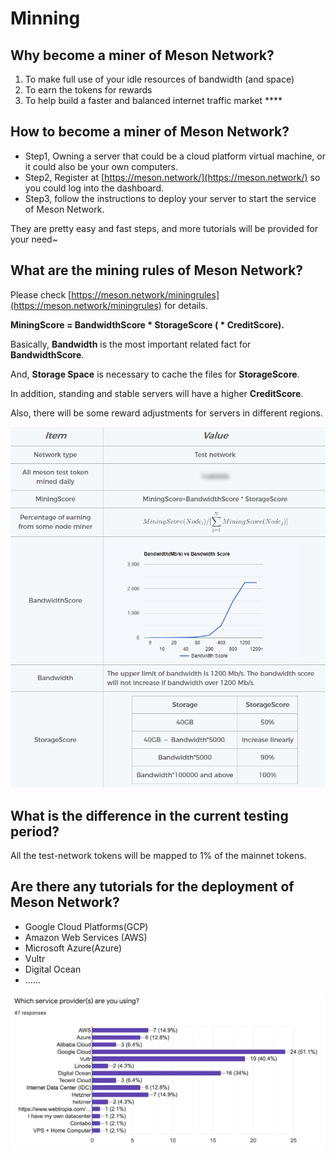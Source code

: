 # Minning

## **Why become a miner of Meson Network?**

1. To make full use of your idle resources of bandwidth \(and space\)
2. To earn the tokens for rewards
3. To help build a faster and balanced internet traffic market ****

## How to become a miner of Meson Network?

* Step1, Owning a server that could be a cloud platform virtual machine, or it could also be your own computers.
* Step2, Register at [https://meson.network/](https://meson.network/) so you could log into the dashboard.
* Step3, follow the instructions to deploy your server to start the service of Meson Network.

They are pretty easy and fast steps, and more tutorials will be provided for your need~

## **What are the mining rules of Meson Network?**

Please check [https://meson.network/miningrules](https://meson.network/miningrules) for details.

**MiningScore = BandwidthScore \* StorageScore \( \* CreditScore\).**

Basically, **Bandwidth** is the most important related fact for **BandwidthScore**.

And, **Storage Space** is necessary to cache the files for **StorageScore**.

In addition, standing and stable servers will have a higher **CreditScore**.

Also, there will be some reward adjustments for servers in different regions.  


![](../.gitbook/assets/image%20%282%29.png)

## **What is the difference in the current testing period?**

All the test-network tokens will be mapped to 1% of the mainnet tokens.

## **Are there any tutorials for the deployment of Meson Network?**

* Google Cloud Platforms\(GCP\)
* Amazon Web Services \(AWS\)
* Microsoft Azure\(Azure\)
* Vultr
* Digital Ocean
* ……

![](../.gitbook/assets/image%20%283%29.png)

  




